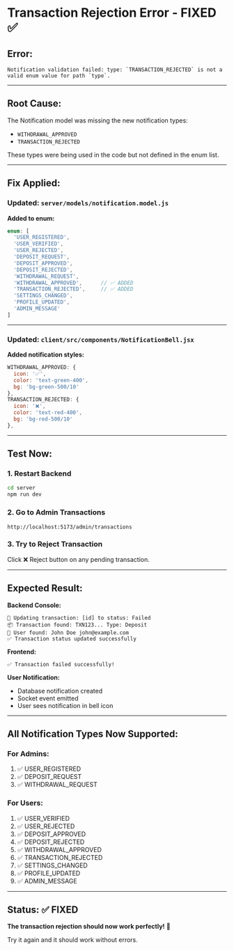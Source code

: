 # Transaction Rejection Error - FIXED ✅

## Error:
```
Notification validation failed: type: `TRANSACTION_REJECTED` is not a valid enum value for path `type`.
```

---

## Root Cause:

The Notification model was missing the new notification types:
- `WITHDRAWAL_APPROVED`
- `TRANSACTION_REJECTED`

These types were being used in the code but not defined in the enum list.

---

## Fix Applied:

### Updated: `server/models/notification.model.js`

**Added to enum:**
```javascript
enum: [
  'USER_REGISTERED',
  'USER_VERIFIED',
  'USER_REJECTED',
  'DEPOSIT_REQUEST',
  'DEPOSIT_APPROVED',
  'DEPOSIT_REJECTED',
  'WITHDRAWAL_REQUEST',
  'WITHDRAWAL_APPROVED',      // ✅ ADDED
  'TRANSACTION_REJECTED',     // ✅ ADDED
  'SETTINGS_CHANGED',
  'PROFILE_UPDATED',
  'ADMIN_MESSAGE'
]
```

---

### Updated: `client/src/components/NotificationBell.jsx`

**Added notification styles:**
```javascript
WITHDRAWAL_APPROVED: { 
  icon: '✅', 
  color: 'text-green-400', 
  bg: 'bg-green-500/10' 
},
TRANSACTION_REJECTED: { 
  icon: '❌', 
  color: 'text-red-400', 
  bg: 'bg-red-500/10' 
},
```

---

## Test Now:

### 1. Restart Backend
```bash
cd server
npm run dev
```

### 2. Go to Admin Transactions
```
http://localhost:5173/admin/transactions
```

### 3. Try to Reject Transaction

Click ❌ Reject button on any pending transaction.

---

## Expected Result:

**Backend Console:**
```
📝 Updating transaction: [id] to status: Failed
📦 Transaction found: TXN123... Type: Deposit
👤 User found: John Doe john@example.com
✅ Transaction status updated successfully
```

**Frontend:**
```
✅ Transaction failed successfully!
```

**User Notification:**
- Database notification created
- Socket event emitted
- User sees notification in bell icon

---

## All Notification Types Now Supported:

### For Admins:
1. ✅ USER_REGISTERED
2. ✅ DEPOSIT_REQUEST
3. ✅ WITHDRAWAL_REQUEST

### For Users:
1. ✅ USER_VERIFIED
2. ✅ USER_REJECTED
3. ✅ DEPOSIT_APPROVED
4. ✅ DEPOSIT_REJECTED
5. ✅ WITHDRAWAL_APPROVED
6. ✅ TRANSACTION_REJECTED
7. ✅ SETTINGS_CHANGED
8. ✅ PROFILE_UPDATED
9. ✅ ADMIN_MESSAGE

---

## Status: ✅ FIXED

**The transaction rejection should now work perfectly!** 🎉

Try it again and it should work without errors.
